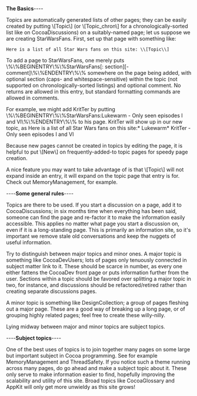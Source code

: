 **The Basics**----

Topics are automatically generated lists of other pages; they can be easily created by putting \\[Topic\\] (or \\[Topic_chron\\] for a chronologically-sorted list like on CocoaDiscussions) on a suitably-named page; let us suppose we are creating StarWarsFans. First, set up that page with something like:

    Here is a list of all Star Wars fans on this site: \\[Topic\\]

To add a page to StarWarsFans, one merely puts 
    \\%\\%BEGINENTRY\\%\\%StarWarsFans[: section][- comment]\\%\\%ENDENTRY\\%\\%
somewhere on the page being added, with optional section (caps- and whitespace-sensitive) within the topic (not supported on chronologically-sorted listings) and optional comment. No returns are allowed in this entry, but standard formatting commands are allowed in comments.

For example, we might add KritTer by putting     \\%\\%BEGINENTRY\\%\\%StarWarsFans:Lukewarm - Only seen episodes I and VI\\%\\%ENDENTRY\\%\\% to his page. KritTer will show up in our new topic, as     Here is a list of all Star Wars fans on this site:* Lukewarm* KritTer - Only seen episodes I and VI

Because new pages cannot be created in topics by editing the page, it is helpful to put \\[New\\] on frequently-added-to topic pages for speedy page creation.

A nice feature you may want to take advantage of is that \\[Topic\\] will not expand inside an entry, it will expand on the topic page that entry is for. Check out MemoryManagement, for example.

----**Some general rules**----

Topics are there to be used. If you start a discussion on a page, add it to CocoaDiscussions; in six months time when everything has been said, someone can find the page and re-factor it to make the information easily accessible. This applies no matter what page you start a discussion on, even if it is a long-standing page. This is primarily an information site, so it's important we remove stale old conversations and keep the nuggets of useful information.

Try to distinguish between major topics and minor ones. A major topic is something like CocoaDevUsers; lots of pages only tenuously connected in subject matter link to it. These should be scarce in number, as every one either fattens the CocoaDev front page or puts information further from the user. Sections within a topic should be favored over splitting a major topic in two, for instance, and discussions should be refactored/retired rather than creating separate discussions pages.

A minor topic is something like DesignCollection; a group of pages fleshing out a major page. These are a good way of breaking up a long page, or of grouping highly related pages; feel free to create these willy-nilly.

Lying midway between major and minor topics are subject topics.

----**Subject topics**----

One of the best uses of topics is to join together many pages on some large but important subject in Cocoa programming. See for example MemoryManagement and ThreadSafety. If you notice such a theme running across many pages, do go ahead and make a subject topic about it. These only serve to make information easier to find, hopefully improving the scalability and utility of this site. Broad topics like CocoaGlossary and AppKit will only get more unwieldy as this site grows!
